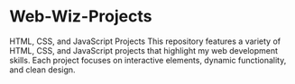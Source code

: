 # Web-Wiz-Projects
HTML, CSS, and JavaScript Projects This repository features a variety of HTML, CSS, and JavaScript projects that highlight my web development skills. Each project focuses on interactive elements, dynamic functionality, and clean design.  
